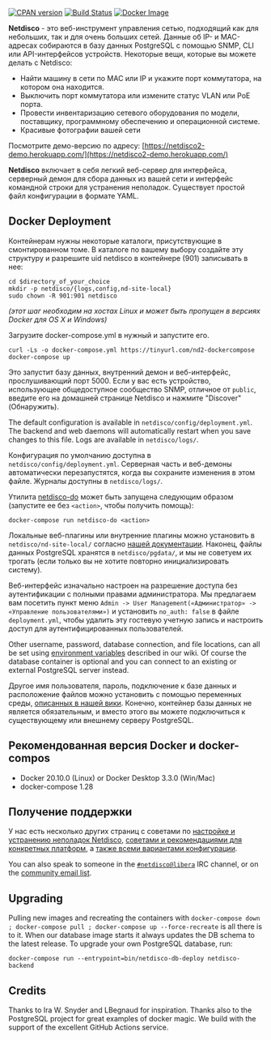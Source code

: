 [![CPAN version](https://badge.fury.io/pl/App-Netdisco.svg)](https://metacpan.org/pod/App::Netdisco)
[![Build Status](https://travis-ci.org/netdisco/netdisco.svg?branch=master)](https://travis-ci.org/netdisco/netdisco)
[![Docker Image](https://img.shields.io/badge/docker%20images-ready-blue.svg)](https://store.docker.com/community/images/netdisco/netdisco)

**Netdisco** - это веб-инструмент управления сетью, подходящий как для небольших, так и для очень больших сетей. Данные об IP- и MAC-адресах собираются в базу данных PostgreSQL с помощью SNMP, CLI или API-интерфейсов устройств. Некоторые вещи, которые вы можете делать с Netdisco:

* Найти машину в сети по MAC или IP и укажите порт коммутатора, на котором она находится.
* Выключить порт коммутатора или измените статус VLAN или PoE порта.
* Провести инвентаризацию сетевого оборудования по модели, поставщику, программному обеспечению и операционной системе.
* Красивые фотографии вашей сети

Посмотрите демо-версию по адресу: [https://netdisco2-demo.herokuapp.com/](https://netdisco2-demo.herokuapp.com/)

**Netdisco** включает в себя легкий веб-сервер для интерфейса, серверный демон для сбора данных из вашей сети и интерфейс командной строки для устранения неполадок. Существует простой файл конфигурации в формате YAML.

##  Docker Deployment

Контейнерам нужны некоторые каталоги, присутствующие в смонтированном томе. В каталоге по вашему выбору создайте эту структуру и разрешите uid netdisco в контейнере (901) записывать в нее:

    cd $directory_of_your_choice
    mkdir -p netdisco/{logs,config,nd-site-local} 
    sudo chown -R 901:901 netdisco

*(этот шаг необходим на хостах Linux и может быть пропущен в версиях Docker для OS X и Windows)*

Загрузите docker-compose.yml в нужный и запустите его.

    curl -Ls -o docker-compose.yml https://tinyurl.com/nd2-dockercompose
    docker-compose up

Это запустит базу данных, внутренний демон и веб-интерфейс, прослушивающий порт 5000. Если у вас есть устройство, использующее общедоступное сообщество SNMP, отличное от `public`, введите его на домашней странице Netdisco и нажмите  "Discover"(Обнаружить).

The default configuration is available in `netdisco/config/deployment.yml`. The backend and web daemons will automatically restart when you save changes to this file. Logs are available in `netdisco/logs/`.

Конфигурация по умолчанию доступна в `netdisco/config/deployment.yml`. Серверная часть и веб-демоны автоматически перезапустятся, когда вы сохраните изменения в этом файле. Журналы доступны в `netdisco/logs/`.

Утилита [netdisco-do](https://metacpan.org/dist/App-Netdisco/view/bin/netdisco-do) может быть запущена следующим образом (запустите ее без `<action>`, чтобы получить помощь):

    docker-compose run netdisco-do <action>

Локальные веб-плагины или внутренние плагины можно установить в `netdisco/nd-site-local/` согласно [нашей документации](https://github.com/netdisco/netdisco/wiki). Наконец, файлы данных PostgreSQL хранятся в `netdisco/pgdata/`, и мы не советуем их трогать (если только вы не хотите повторно инициализировать систему).

Веб-интерфейс изначально настроен на разрешение доступа без аутентификации с полными правами администратора. Мы предлагаем вам посетить пункт меню `Admin -> User Management(«Администратор» -> «Управление пользователями»)` и установить `no_auth: false` в файле `deployment.yml`, чтобы удалить эту гостевую учетную запись и настроить доступ для аутентифицированных пользователей.

Other username, password, database connection, and file locations, can all be set using [environment variables](https://github.com/netdisco/netdisco/wiki/Environment-Variables) described in our wiki. Of course the database container is optional and you can connect to an existing or external PostgreSQL server instead.

Другое имя пользователя, пароль, подключение к базе данных и расположение файлов можно установить с помощью переменных среды, [описанных в нашей вики](https://github.com/netdisco/netdisco/wiki/Environment-Variables). Конечно, контейнер базы данных не является обязательным, и вместо этого вы можете подключиться к существующему или внешнему серверу PostgreSQL.

##  Рекомендованная версия Docker и docker-compos

 * Docker 20.10.0 (Linux) or Docker Desktop 3.3.0 (Win/Mac) 
 * docker-compose 1.28

## Получение поддержки

У нас есть несколько других страниц с советами по [настройке и устранению неполадок Netdisco](https://github.com/netdisco/netdisco/wiki/Troubleshooting), [советами и рекомендациями для конкретных платформ](https://github.com/netdisco/netdisco/wiki/Vendor-Tips), а [также всеми вариантами конфигурации](https://github.com/netdisco/netdisco/wiki/Configuration).

You can also speak to someone in the [`#netdisco@libera`](https://kiwiirc.com/nextclient/irc.libera.chat/netdisco) IRC channel, or on the [community email list](https://lists.sourceforge.net/lists/listinfo/netdisco-users).

## Upgrading

Pulling new images and recreating the containers with `docker-compose down ; docker-compose pull ; docker-compose up --force-recreate` is all there is to it. When our database image starts it always updates the DB schema to the latest release. To upgrade your own PostgreSQL database, run:

    docker-compose run --entrypoint=bin/netdisco-db-deploy netdisco-backend

## Credits

Thanks to Ira W. Snyder and LBegnaud for inspiration. Thanks also to the PostgreSQL project for great examples of docker magic. We build with the support of the excellent GitHub Actions service. 
